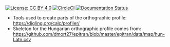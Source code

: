 [![License: CC BY 4.0](https://mirrors.creativecommons.org/presskit/buttons/88x31/svg/by.svg)](https://creativecommons.org/licenses/by/4.0/)
[![CircleCI](https://dl.circleci.com/status-badge/img/gh/LoanpyDataHub/gerstnerhungarian/tree/main.svg?style=svg)](https://dl.circleci.com/status-badge/redirect/gh/LoanpyDataHub/gerstnerhungarian/tree/main)
[![Documentation Status](https://readthedocs.org/projects/gerstnerhungarian/badge/?version=latest)](https://gerstnerhungarian.readthedocs.io/en/latest/?badge=latest)

- Tools used to create parts of the orthographic profile: https://digling.org/calc/profiler/
- Skeleton for the Hungarian orthographic profile comes from: https://github.com/dmort27/epitran/blob/master/epitran/data/map/hun-Latn.csv
